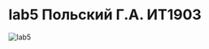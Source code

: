 # lab5 Польский Г.А. ИТ1903

![lab5](https://user-images.githubusercontent.com/100517511/161059426-cd870237-f1cd-42b8-9937-ba2ec8af5bba.png)
